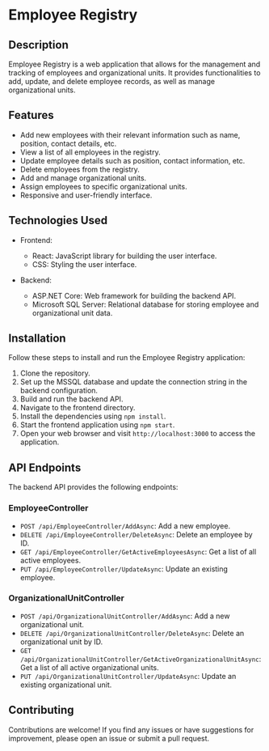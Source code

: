 # Employee Registry

## Description

Employee Registry is a web application that allows for the management and tracking of employees and organizational units. It provides functionalities to add, update, and delete employee records, as well as manage organizational units.

## Features

- Add new employees with their relevant information such as name, position, contact details, etc.
- View a list of all employees in the registry.
- Update employee details such as position, contact information, etc.
- Delete employees from the registry.
- Add and manage organizational units.
- Assign employees to specific organizational units.
- Responsive and user-friendly interface.

## Technologies Used

- Frontend:
  - React: JavaScript library for building the user interface.
  - CSS: Styling the user interface.

- Backend:
  - ASP.NET Core: Web framework for building the backend API.
  - Microsoft SQL Server: Relational database for storing employee and organizational unit data.

## Installation

Follow these steps to install and run the Employee Registry application:

1. Clone the repository.
2. Set up the MSSQL database and update the connection string in the backend configuration.
3. Build and run the backend API.
4. Navigate to the frontend directory.
5. Install the dependencies using `npm install`.
6. Start the frontend application using `npm start`.
7. Open your web browser and visit `http://localhost:3000` to access the application.

## API Endpoints

The backend API provides the following endpoints:

### EmployeeController

- `POST /api/EmployeeController/AddAsync`: Add a new employee.
- `DELETE /api/EmployeeController/DeleteAsync`: Delete an employee by ID.
- `GET /api/EmployeeController/GetActiveEmployeesAsync`: Get a list of all active employees.
- `PUT /api/EmployeeController/UpdateAsync`: Update an existing employee.

### OrganizationalUnitController

- `POST /api/OrganizationalUnitController/AddAsync`: Add a new organizational unit.
- `DELETE /api/OrganizationalUnitController/DeleteAsync`: Delete an organizational unit by ID.
- `GET /api/OrganizationalUnitController/GetActiveOrganizationalUnitAsync`: Get a list of all active organizational units.
- `PUT /api/OrganizationalUnitController/UpdateAsync`: Update an existing organizational unit.


## Contributing

Contributions are welcome! If you find any issues or have suggestions for improvement, please open an issue or submit a pull request.
